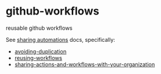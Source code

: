 # github-workflows
reusable github workflows

See [sharing automations] docs, specifically:
- [avoiding-duplication]
- [reusing-workflows]
- [sharing-actions-and-workflows-with-your-organization]

[avoiding-duplication]: https://docs.github.com/en/actions/sharing-automations/avoiding-duplication
[reusing-workflows]: https://docs.github.com/en/actions/sharing-automations/reusing-workflows
[sharing automations]: https://docs.github.com/en/actions/sharing-automations
[sharing-actions-and-workflows-with-your-organization]: https://docs.github.com/en/actions/sharing-automations/sharing-actions-and-workflows-with-your-organization

